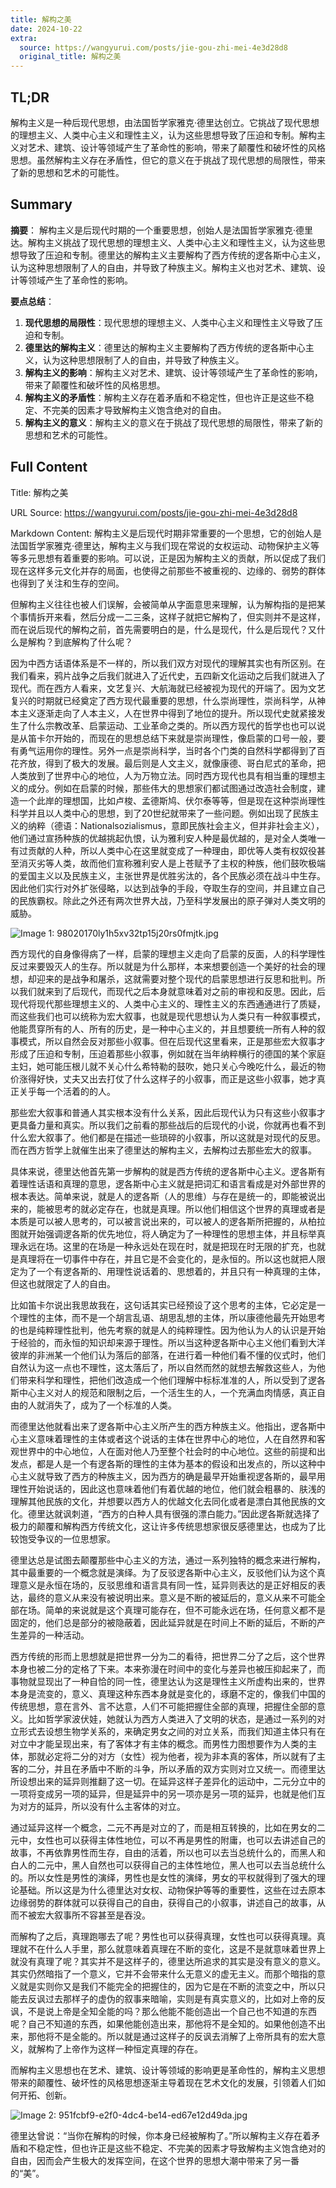 ```yaml
---
title: 解构之美
date: 2024-10-22
extra:
  source: https://wangyurui.com/posts/jie-gou-zhi-mei-4e3d28d8
  original_title: 解构之美
---
```

## TL;DR
解构主义是一种后现代思想，由法国哲学家雅克·德里达创立。它挑战了现代思想的理想主义、人类中心主义和理性主义，认为这些思想导致了压迫和专制。解构主义对艺术、建筑、设计等领域产生了革命性的影响，带来了颠覆性和破坏性的风格思想。虽然解构主义存在矛盾性，但它的意义在于挑战了现代思想的局限性，带来了新的思想和艺术的可能性。
## Summary
**摘要**：
解构主义是后现代时期的一个重要思想，创始人是法国哲学家雅克·德里达。解构主义挑战了现代思想的理想主义、人类中心主义和理性主义，认为这些思想导致了压迫和专制。德里达的解构主义主要解构了西方传统的逻各斯中心主义，认为这种思想限制了人的自由，并导致了种族主义。解构主义也对艺术、建筑、设计等领域产生了革命性的影响。

**要点总结**：

1. **现代思想的局限性**：现代思想的理想主义、人类中心主义和理性主义导致了压迫和专制。
2. **德里达的解构主义**：德里达的解构主义主要解构了西方传统的逻各斯中心主义，认为这种思想限制了人的自由，并导致了种族主义。
3. **解构主义的影响**：解构主义对艺术、建筑、设计等领域产生了革命性的影响，带来了颠覆性和破坏性的风格思想。
4. **解构主义的矛盾性**：解构主义存在着矛盾和不稳定性，但也许正是这些不稳定、不完美的因素才导致解构主义饱含绝对的自由。
5. **解构主义的意义**：解构主义的意义在于挑战了现代思想的局限性，带来了新的思想和艺术的可能性。
## Full Content
Title: 解构之美

URL Source: https://wangyurui.com/posts/jie-gou-zhi-mei-4e3d28d8

Markdown Content:
解构主义是后现代时期非常重要的一个思想，它的创始人是法国哲学家雅克·德里达，解构主义与我们现在常说的女权运动、动物保护主义等等多元思想有着重要的影响。可以说，正是因为解构主义的贡献，所以促成了我们现在这样多元文化并存的局面，也使得之前那些不被重视的、边缘的、弱势的群体也得到了关注和生存的空间。

但解构主义往往也被人们误解，会被简单从字面意思来理解，认为解构指的是把某个事情拆开来看，然后分成一二三条，这样子就把它解构了，但实则并不是这样，而在说后现代的解构之前，首先需要明白的是，什么是现代，什么是后现代？又什么是解构？到底解构了什么呢？

因为中西方话语体系是不一样的，所以我们双方对现代的理解其实也有所区别。在我们看来，鸦片战争之后我们就进入了近代史，五四新文化运动之后我们就进入了现代。而在西方人看来，文艺复兴、大航海就已经被视为现代的开端了。因为文艺复兴的时期就已经奠定了西方现代最重要的思想，什么崇尚理性，崇尚科学，从神本主义逐渐走向了人本主义，人在世界中得到了地位的提升。所以现代史就紧接发生了什么宗教改革、启蒙运动、工业革命之类的。所以西方现代的哲学也也可以说是从笛卡尔开始的，而现在的思想总结下来就是崇尚理性，像启蒙的口号一般，要有勇气运用你的理性。另外一点是崇尚科学，当时各个门类的自然科学都得到了百花齐放，得到了极大的发展。最后则是人文主义，就像康德、哥白尼式的革命，把人类放到了世界中心的地位，人为万物立法。同时西方现代也具有相当重的理想主义的成分。例如在启蒙的时候，那些伟大的思想家们都试图通过改造社会制度，建造一个此岸的理想国，比如卢梭、孟德斯鸠、伏尔泰等等，但是现在这种崇尚理性科学并且以人类中心的思想，到了20世纪就带来了一些问题。例如出现了民族主义的纳粹（德语：Nationalsozialismus，意即民族社会主义，但并非社会主义），他们通过宣扬种族的优越挑起仇恨，认为雅利安人种是最优越的，是对全人类唯一有过贡献的人种，所以人类中心在这里就变成了一种理由，即优等人类有权奴役甚至消灭劣等人类，故而他们宣称雅利安人是上苍赋予了主权的种族，他们鼓吹极端的爱国主义以及民族主义，主张世界是优胜劣汰的，各个民族必须在战斗中生存。因此他们实行对外扩张侵略，以达到战争的手段，夺取生存的空间，并且建立自己的民族霸权。除此之外还有两次世界大战，乃至科学发展出的原子弹对人类文明的威胁。

![Image 1: 98020170ly1h5xv32tp15j20rs0fmjtk.jpg](https://i.typlog.com/wangyr45/8286308626_683392.jpg)

西方现代的自身像得病了一样，启蒙的理想主义走向了启蒙的反面，人的科学理性反过来要毁灭人的生存。所以就是为什么那样，本来想要创造一个美好的社会的理想，却迎来的是战争和屠杀，这就需要对整个现代的启蒙思想进行反思和批判。所以我们就来到了后现代，而现代之后本身就意味着对之前的审视和反思。因此，后现代将现代那些理想主义的、人类中心主义的、理性主义的东西通通进行了质疑，而这些我们也可以统称为宏大叙事，也就是现代思想认为人类只有一种叙事模式，他能贯穿所有的人、所有的历史，是一种中心主义的，并且想要统一所有人种的叙事模式，所以自然会反对那些小叙事。但在后现代这里看来，正是那些宏大叙事才形成了压迫和专制，压迫着那些小叙事，例如就在当年纳粹横行的德国的某个家庭主妇，她可能压根儿就不关心什么希特勒的鼓吹，她只关心今晚吃什么，最近的物价涨得好快，丈夫又出去打仗了什么这样子的小叙事，而正是这些小叙事，她才真正关乎每一个活着的的人。

那些宏大叙事和普通人其实根本没有什么关系，因此后现代认为只有这些小叙事才更具备力量和真实。所以我们之前看的那些战后的后现代的小说，你就再也看不到什么宏大叙事了。他们都是在描述一些琐碎的小叙事，所以这就是对现代的反思。而在西方哲学上就催生出来了德里达的解构主义，去解构过去那些宏大的叙事。

具体来说，德里达他首先第一步解构的就是西方传统的逻各斯中心主义。逻各斯有着理性话语和真理的意思，逻各斯中心主义就是把词汇和语言看成是对外部世界的根本表达。简单来说，就是人的逻各斯（人的思维）与存在是统一的，即能被说出来的，能被思考的就必定存在，也就是真理。所以他们相信这个世界的真理或者是本质是可以被人思考的，可以被言说出来的，可以被人的逻各斯所把握的，从柏拉图就开始强调逻各斯的优先地位，将人确定为了一种理性的思想主体，并且标举真理永远在场。这里的在场是一种永远处在现在时，就是把现在时无限的扩充，也就是真理将在一切事件中存在，并且它是不会变化的，是永恒的。所以这也就把人限定为了一个有逻各斯的、用理性说话着的、思想着的，并且只有一种真理的主体，但这也就限定了人的自由。

比如笛卡尔说出我思故我在，这句话其实已经预设了这个思考的主体，它必定是一个理性的主体，而不是一个胡言乱语、胡思乱想的主体，所以康德他最先开始思考的也是纯粹理性批判，他先考察的就是人的纯粹理性。因为他认为人的认识是开始于经验的，而永恒的知识却来源于理性。所以当这种逻各斯中心主义他们看到大洋彼岸的非洲某一个他们认为落后的部落，在进行着一种他们看不懂的仪式时，他们自然认为这一点也不理性，这太落后了，所以自然而然的就想去解救这些人，为他们带来科学和理性，把他们改造成一个他们理解中标标准准的人，所以受到了逻各斯中心主义对人的规范和限制之后，一个活生生的人，一个充满血肉情感，真正自由的人就消失了，成为了一个标准的人类。

而德里达他就看出来了逻各斯中心主义所产生的西方种族主义。他指出，逻各斯中心主义意味着理性的主体或者这个说话的主体在世界中心的地位，人在自然界和客观世界中的中心地位，人在面对他人乃至整个社会时的中心地位。这些的前提和出发点，都是人是一个有逻各斯的理性的主体为基本的假设和出发点的，所以这种中心主义就导致了西方的种族主义，因为西方的确是最早开始重视逻各斯的，最早用理性开始说话的，因此这也意味着他们有着优越的地位，他们就会粗暴的、肤浅的理解其他民族的文化，并想要以西方人的优越文化去同化或者是漂白其他民族的文化。德里达就讽刺道，“西方的白种人具有很强的漂白能力。”因此逻各斯就选择了极力的颠覆和解构西方传统文化，这让许多传统思想家很反感德里达，也成为了比较饱受争议的一位思想家。

德里达总是试图去颠覆那些中心主义的方法，通过一系列独特的概念来进行解构，其中最重要的一个概念就是演绎。为了反驳逻各斯中心主义，反驳他们认为这个真理意义是永恒在场的，反驳思维和语言具有同一性，延异则表达的是正好相反的表达，最终的意义从来没有被说明出来。意义是不断的被延后的，意义从来不可能全部在场。简单的来说就是这个真理可能存在，但不可能永远在场，任何意义都不是固定的，他们总是部分的被隐蔽着，因此延异就是在时间上不断的延后，不断的产生差异的一种活动。

西方传统的形而上思想就是把世界一分为二的看待，把世界二分了之后，这个世界本身也被二分的定格了下来。本来弥漫在时间中的变化与差异也被压抑起来了，而事物就显现出了一种自恰的同一性，德里达认为这是理性主义所虚构出来的，世界本身是流变的，意义、真理这种东西本身就是变化的，琢磨不定的，像我们中国的传统思想，意在言外、言不达意，人们不可能把握住全部的真理，把握住全部的意义。比如哲学家波伏娃，她就认为西方人类进入了文明的状态，是通过一系列的对立形式去设想生物学关系的，来确定男女之间的对立关系，而我们知道主体只有在对立中才能呈现出来，有了客体才有主体的概念。而男性力图想要作为人类的主体，那就必定将二分的对方（女性）视为他者，视为非本真的客体，所以就有了主客的二分，并且在矛盾中不断的斗争，所以矛盾的双方实则对立又统一。而德里达所设想出来的延异则推翻了这一切。在延异这样子差异化的运动中，二元分立中的一项将变成另一项的延异，但是延异中的另一项亦是另一项的延异，也就是他们互为对方的延异，所以没有什么主客体的对立。

通过延异这样一个概念，二元不再是对立的了，而是相互转换的，比如在男女的二元中，女性也可以获得主体性地位，可以不再是男性的附庸，也可以去讲述自己的故事，不再依靠男性而生存，自由的活着，所以也可以去当总统什么的，而黑人和白人的二元中，黑人自然也可以获得自己的主体性地位，黑人也可以去当总统什么的。所以女性是男性的演绎，男性也是女性的演绎，男女的平权就得到了强大的理论基础。所以这是为什么德里达对女权、动物保护等等的重要性，这些在过去原本边缘弱势的群体就可以获得自己的自由，获得自己的小叙事，讲述自己的故事，从而不被宏大叙事所不容甚至是吞没。

而解构了之后，真理跑哪去了呢？男性也可以获得真理，女性也可以获得真理。真理就不在什么人手里，那么就意味着真理在不断的变化，这是不是就意味着世界上就没有真理了呢？其实并不是这样子的，德里达所追求的其实是没有意义的意义。其实仍然暗指了一个意义，它并不会带来什么无意义的虚无主义。而那个暗指的意义就是实则你又是我们不能完全的把握住的，因为它是在不断的流变之中，所以只能去反讽过去那样子的虚伪的叙事来暗喻，实则是有真实意义的，比如对上帝的反讽，不是说上帝是全知全能的吗？那么他能不能创造出一个自己也不知道的东西呢？自己不知道的东西，如果他能创造出来，那他将不是全知的。如果他创造不出来，那他将不是全能的。所以就是通过这样子的反讽去消解了上帝所具有的宏大意义，就解构了上帝作为这样一种恒定真理的存在。

而解构主义思想也在艺术、建筑、设计等领域的影响更是革命性的，解构主义思想带来的颠覆性、破坏性的风格思想逐渐主导着现在艺术文化的发展，引领着人们如何开拓、创新。

![Image 2: 951fcbf9-e2f0-4dc4-be14-ed67e12d49da.jpg](https://i.typlog.com/wangyr45/8286308611_884546.jpg)

德里达曾说：“当你在解构的时候，你本身已经被解构了。”所以解构主义存在着矛盾和不稳定性，但也许正是这些不稳定、不完美的因素才导致解构主义饱含绝对的自由，因而会产生极大的发挥空间，在这个世界的思想大潮中带来了另一番的“美”。

